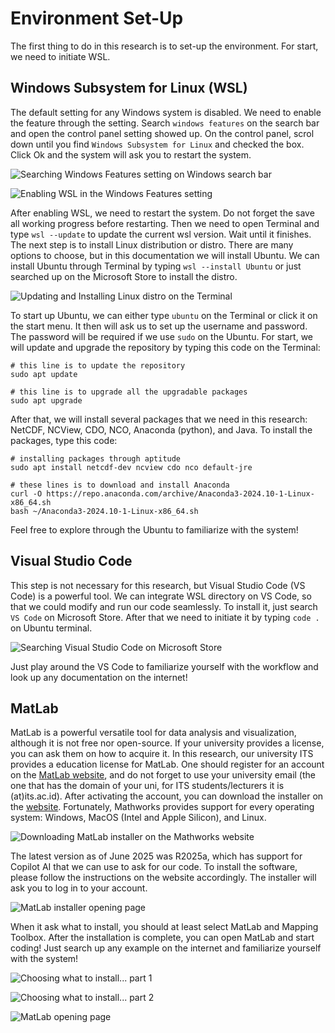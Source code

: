 # Environment Set-Up

The first thing to do in this research is to set-up the environment. For start, we need to initiate WSL.

## Windows Subsystem for Linux (WSL)

The default setting for any Windows system is disabled. We need to enable the feature through the setting. Search `windows features` on the search bar and open the control panel setting showed up. On the control panel, scrol down until you find `Windows Subsystem for Linux` and checked the box. Click Ok and the system will ask you to restart the system.

![Searching Windows Features setting on Windows search bar](../Images/001-Windows_Features.png)

![Enabling WSL in the Windows Features setting](../Images/002-Turn_on_WSL.png)

After enabling WSL, we need to restart the system. Do not forget the save all working progress before restarting. Then we need to open Terminal and type `wsl --update` to update the current wsl version. Wait until it finishes. The next step is to install Linux distribution or distro. There are many options to choose, but in this documentation we will install Ubuntu. We can install Ubuntu through Terminal by typing `wsl --install Ubuntu` or just searched up on the Microsoft Store to install the distro.

![Updating and Installing Linux distro on the Terminal](../Images/003-First-setup-WSL.png)

To start up Ubuntu, we can either type `ubuntu` on the Terminal or click it on the start menu. It then will ask us to set up the username and password. The password will be required if we use `sudo` on the Ubuntu. For start, we will update and upgrade the repository by typing this code on the Terminal:

```
# this line is to update the repository
sudo apt update 

# this line is to upgrade all the upgradable packages
sudo apt upgrade 
```

After that, we will install several packages that we need in this research: NetCDF, NCView, CDO, NCO, Anaconda (python), and Java. To install the packages, type this code:

```
# installing packages through aptitude
sudo apt install netcdf-dev ncview cdo nco default-jre

# these lines is to download and install Anaconda
curl -O https://repo.anaconda.com/archive/Anaconda3-2024.10-1-Linux-x86_64.sh
bash ~/Anaconda3-2024.10-1-Linux-x86_64.sh
```

Feel free to explore through the Ubuntu to familiarize with the system!

## Visual Studio Code

This step is not necessary for this research, but Visual Studio Code (VS Code) is a powerful tool. We can integrate WSL directory on VS Code, so that we could modify and run our code seamlessly. To install it, just search `VS Code` on Microsoft Store. After that we need to initiate it by typing `code .` on Ubuntu terminal.

![Searching Visual Studio Code on Microsoft Store](../Images/004-Installing_VS_Code.png)

Just play around the VS Code to familiarize yourself with the workflow and look up any documentation on the internet!

## MatLab

MatLab is a powerful versatile tool for data analysis and visualization, although it is not free nor open-source. If your university provides a license, you can ask them on how to acquire it. In this research, our university ITS provides a education license for MatLab. One should register for an account on the [MatLab website](https://www.mathworks.com/), and do not forget to use your university email (the one that has the domain of your uni, for ITS students/lecturers it is (at)its.ac.id). After activating the account, you can download the installer on the [website](https://matlab.mathworks.com/). Fortunately, Mathworks provides support for every operating system: Windows, MacOS (Intel and Apple Silicon), and Linux.

![Downloading MatLab installer on the Mathworks website](../Images/005-Downloading_MatLab.png)

The latest version as of June 2025 was R2025a, which has support for Copilot AI that we can use to ask for our code. To install the software, please follow the instructions on the website accordingly. The installer will ask you to log in to your account. 

![MatLab installer opening page](../Images/006-Installer_MatLab.png)

When it ask what to install, you should at least select MatLab and Mapping Toolbox. After the installation is complete, you can open MatLab and start coding! Just search up any example on the internet and familiarize yourself with the system!

![Choosing what to install... part 1](../Images/007-Choose_MatLab.png)

![Choosing what to install... part 2](../Images/008-Choose_Mapping.png)

![MatLab opening page](../Images/009-MatLab_Opening_Page.png)
